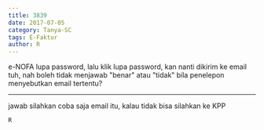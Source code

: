 ```yaml
---
title: 3839
date: 2017-07-05
category: Tanya-SC
tags: E-Faktur
author: R
---
```


e-NOFA lupa password, lalu klik lupa password, kan nanti dikirim ke email tuh, nah boleh tidak menjawab "benar" atau "tidak" bila penelepon menyebutkan email tertentu?

---

jawab silahkan coba saja email itu, kalau tidak bisa silahkan ke KPP

`R`
